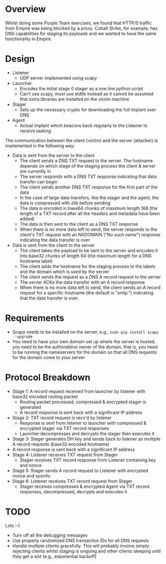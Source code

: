 # Overview

Whilst doing some Purple Team exercises, we found that HTTP/S traffic from Empire was being blocked by a proxy. Cobalt Strike, for example, has DNS capabilities for staging its payloads and we wanted to have the same functionality in Empire.

# Design

* Listener
  * UDP server implemented using scapy
* Launcher
  * Encodes the initial stage 0 stager as a one line python script
  * Can’t use scapy, must use stdlib instead as it cannot be assumed that extra libraries are installed on the victim machine
* Stager
  * Sets up the necessary crypto for downloading the full implant over DNS
* Agent
  * Actual implant which beacons back regularly to the Listener to receive tasking

The communication between the client (victim) and the server (attacker) is implemented in the following way:

* Data is sent from the server to the client
  * The client sends a DNS TXT request to the server. The hostname depends on which stage of the staging process the client & server are currently in
  * The server responds with a DNS TXT response indicating that data transfer can begin
  * The client sends another DNS TXT response for the first part of the data
  * In the case of large data transfers, like the stager and the agent, the data is compressed with zlib before sending
  * The data is encoded in base64 chunks of maximum length 168 (the length of a TXT record after all the headers and metadata have been added)
  * The data is then sent to the client as a DNS TXT response
  * When there is no more data left to send, the server responds to the client's TXT request with an NXDOMAIN ("No such name") response indicating the data transfer is over
* Data is sent from the client to the server
  * The client takes the payload to be sent to the server and encodes it into base32 chunks of length 64 (the maximum length for a DNS hostname label)
  * The client adds the hostname for the staging process to the labels and the domain which is used by the server
  * The client sends the request as a DNS A record request to the server
  * The server ACKs the data transfer with an A record response
  * When there is no more data left to send, the client sends an A record request for a specific hostname (the default is "smtp.") indicating that the data transfer is over.

# Requirements

* Scapy needs to be installed on the server, e.g., `sudo pip install scapy --upgrade`
* You need to have your own domain set up where the server is hosted, you need to be the authoratitive owner of the domain, that is, you need to be running the nameservers for the domain so that all DNS requests for the domain come to your server

# Protocol Breakdown
* Stage 1: A record request received from launcher by listener with base32 encoded routing packet
  * Routing packet processed, compressed & encrypted stager is generated
  * A record response is sent back with a significant IP address 
* Stage 2: TXT record request is recv'd by listener
  * Response is sent from listener to launcher with compressed & encrypted stager via TXT record responses
  * Launcher decompresses and decrypts the stager then executes it
* Stage 3: Stager generates DH key and sends back to listener as multiple A record requests (base32 encoded hostname)
 * A record response is sent back with a significant IP address
* Stage 4: Listener receives TXT request from Stager
  * Stager receives TXT record response from Listener containing key and nonce
* Stage 5: Stager sends A record request to Listener with encrypted nonce and sysinfo
* Stage 6: Listener receives TXT record request from Stager
  * Stager receives compressed & encrypted Agent via TXT record responses, decompressed, decrypts and executes it

# TODO

Lots :-)

* Turn off all the debugging messages
* Use properly randomized DNS transaction IDs for all DNS requests
* Handle multiple clients gracefully. This will probably involve simply rejecting clients whilst staging is ongoing and other clients sleeping until they get a slot (e.g., exponential backoff)
